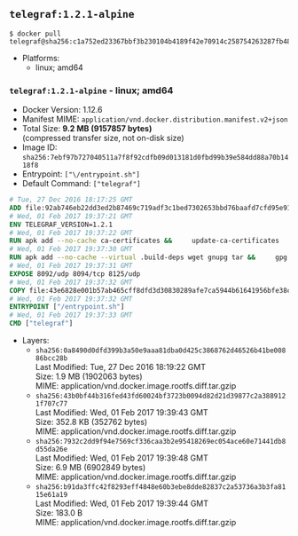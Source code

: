 ## `telegraf:1.2.1-alpine`

```console
$ docker pull telegraf@sha256:c1a752ed23367bbf3b230104b4189f42e70914c258754263287fb48fa767a3c1
```

-	Platforms:
	-	linux; amd64

### `telegraf:1.2.1-alpine` - linux; amd64

-	Docker Version: 1.12.6
-	Manifest MIME: `application/vnd.docker.distribution.manifest.v2+json`
-	Total Size: **9.2 MB (9157857 bytes)**  
	(compressed transfer size, not on-disk size)
-	Image ID: `sha256:7ebf97b727040511a7f8f92cdfb09d013181d0fbd99b39e584dd88a70b1418f8`
-	Entrypoint: `["\/entrypoint.sh"]`
-	Default Command: `["telegraf"]`

```dockerfile
# Tue, 27 Dec 2016 18:17:25 GMT
ADD file:92ab746eb22dd3ed2b87469c719adf3c1bed7302653bbd76baafd7cfd95e911e in / 
# Wed, 01 Feb 2017 19:37:21 GMT
ENV TELEGRAF_VERSION=1.2.1
# Wed, 01 Feb 2017 19:37:22 GMT
RUN apk add --no-cache ca-certificates &&     update-ca-certificates
# Wed, 01 Feb 2017 19:37:30 GMT
RUN apk add --no-cache --virtual .build-deps wget gnupg tar &&     gpg --keyserver hkp://ha.pool.sks-keyservers.net         --recv-keys 05CE15085FC09D18E99EFB22684A14CF2582E0C5 &&     wget -q https://dl.influxdata.com/telegraf/releases/telegraf-${TELEGRAF_VERSION}-static_linux_amd64.tar.gz.asc &&     wget -q https://dl.influxdata.com/telegraf/releases/telegraf-${TELEGRAF_VERSION}-static_linux_amd64.tar.gz &&     gpg --batch --verify telegraf-${TELEGRAF_VERSION}-static_linux_amd64.tar.gz.asc telegraf-${TELEGRAF_VERSION}-static_linux_amd64.tar.gz &&     mkdir -p /usr/src /etc/telegraf &&     tar -C /usr/src -xzf telegraf-${TELEGRAF_VERSION}-static_linux_amd64.tar.gz &&     mv /usr/src/telegraf*/telegraf.conf /etc/telegraf/ &&     chmod +x /usr/src/telegraf*/* &&     cp -a /usr/src/telegraf*/* /usr/bin/ &&     rm -rf *.tar.gz* /usr/src /root/.gnupg &&     apk del .build-deps
# Wed, 01 Feb 2017 19:37:31 GMT
EXPOSE 8092/udp 8094/tcp 8125/udp
# Wed, 01 Feb 2017 19:37:32 GMT
COPY file:43e6828e001b57ab465cff8dfd3d30830289afe7ca5944b61641956bfe38cd1c in /entrypoint.sh 
# Wed, 01 Feb 2017 19:37:32 GMT
ENTRYPOINT ["/entrypoint.sh"]
# Wed, 01 Feb 2017 19:37:33 GMT
CMD ["telegraf"]
```

-	Layers:
	-	`sha256:0a8490d0dfd399b3a50e9aaa81dba0d425c3868762d46526b41be00886bcc28b`  
		Last Modified: Tue, 27 Dec 2016 18:19:22 GMT  
		Size: 1.9 MB (1902063 bytes)  
		MIME: application/vnd.docker.image.rootfs.diff.tar.gzip
	-	`sha256:43b0bf44b316fed43fd60024bf3723b0094d82d21d39877c2a3889121f707c77`  
		Last Modified: Wed, 01 Feb 2017 19:39:43 GMT  
		Size: 352.8 KB (352762 bytes)  
		MIME: application/vnd.docker.image.rootfs.diff.tar.gzip
	-	`sha256:7932c2dd9f94e7569cf336caa3b2e95418269ec054ace60e71441db8d55da26e`  
		Last Modified: Wed, 01 Feb 2017 19:39:48 GMT  
		Size: 6.9 MB (6902849 bytes)  
		MIME: application/vnd.docker.image.rootfs.diff.tar.gzip
	-	`sha256:b91da3ffc42f8293eff4848e60b3ebe8dde82837c2a53736a3b3fa8115e61a19`  
		Last Modified: Wed, 01 Feb 2017 19:39:44 GMT  
		Size: 183.0 B  
		MIME: application/vnd.docker.image.rootfs.diff.tar.gzip
